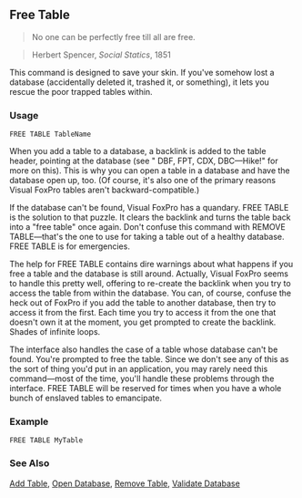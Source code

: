 ## Free Table

>No one can be perfectly free till all are free.

>Herbert Spencer, *Social Statics*, 1851

This command is designed to save your skin. If you've somehow lost a database (accidentally deleted it, trashed it, or something), it lets you rescue the poor trapped tables within. 

### Usage

```foxpro
FREE TABLE TableName
```

When you add a table to a database, a backlink is added to the table header, pointing at the database (see " DBF, FPT, CDX, DBC&mdash;Hike!" for more on this). This is why you can open a table in a database and have the database open up, too. (Of course, it's also one of the primary reasons Visual FoxPro tables aren't backward-compatible.)

If the database can't be found, Visual FoxPro has a quandary. FREE TABLE is the solution to that puzzle. It clears the backlink and turns the table back into a "free table" once again. Don't confuse this command with REMOVE TABLE&mdash;that's the one to use for taking a table out of a healthy database. FREE TABLE is for emergencies.

The help for FREE TABLE contains dire warnings about what happens if you free a table and the database is still around. Actually, Visual FoxPro seems to handle this pretty well, offering to re-create the backlink when you try to access the table from within the database. You can, of course, confuse the heck out of FoxPro if you add the table to another database, then try to access it from the first. Each time you try to access it from the one that doesn't own it at the moment, you get prompted to create the backlink. Shades of infinite loops.

The interface also handles the case of a table whose database can't be found. You're prompted to free the table. Since we don't see any of this as the sort of thing you'd put in an application, you may rarely need this command&mdash;most of the time, you'll handle these problems through the interface. FREE TABLE will be reserved for times when you have a whole bunch of enslaved tables to emancipate.

### Example

```foxpro
FREE TABLE MyTable
```
### See Also

[Add Table](s4g314.md), [Open Database](s4g316.md), [Remove Table](s4g314.md), [Validate Database](s4g319.md)